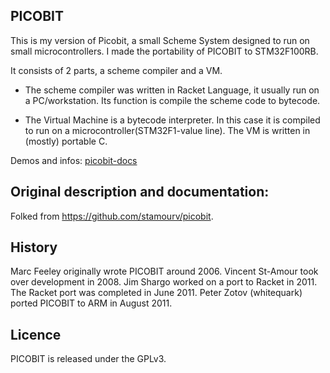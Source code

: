PICOBIT
------

This is my version of Picobit, a small Scheme System designed to run on small microcontrollers. I made the portability of PICOBIT to STM32F100RB.

It consists of 2 parts, a scheme compiler and a VM.

  * The scheme compiler was written in Racket Language, it usually run
  on a PC/workstation. Its function is compile the scheme code to
  bytecode.

  * The Virtual Machine is a bytecode interpreter. In this case it is
  compiled to run on a microcontroller(STM32F1-value line). The VM is
  written in (mostly) portable C.

  Demos and infos: [picobit-docs](http://medicina.tips/picobit/picobit.html)

Original description and documentation:
------

Folked from https://github.com/stamourv/picobit.

History
------

 Marc Feeley originally wrote PICOBIT around 2006.
 Vincent St-Amour took over development in 2008.
 Jim Shargo worked on a port to Racket in 2011.
 The Racket port was completed in June 2011.
 Peter Zotov (whitequark) ported PICOBIT to ARM in August 2011.

Licence
------

 PICOBIT is released under the GPLv3.

